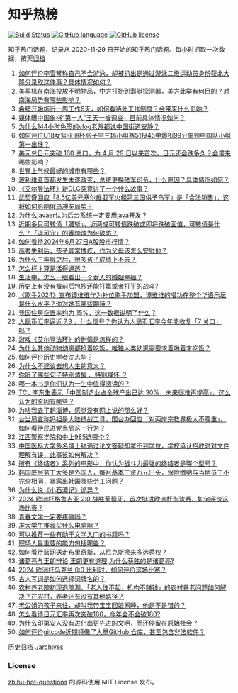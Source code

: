 # 知乎热榜
[![Build Status](https://github.com/ToWeLong/zhihu-hot-questions/workflows/CI/badge.svg)](https://github.com/ToWeLong/zhihu-hot-questions/actions)
[![GitHub language](https://img.shields.io/badge/language-golang-orange.svg)](https://golang.org/)
[![GitHub license](https://img.shields.io/github/license/ToWeLong/zhihu-hot-questions)](https://github.com/ToWeLong/zhihu-hot-questions/blob/main/LICENSE)

知乎热门话题，记录从 2020-11-29 日开始的知乎热门话题。每小时抓取一次数据，按天[归档](./archives)

<!-- BEGIN -->

1. [如何评价李雪琴称自己不会游泳，却被扒出是通过游泳二级运动员身份获北大降分录取这件事？具体情况如何？](https://www.zhihu.com/question/660011842)
1. [美军机在南海投放不明物品，中方打捞到潜艇探测器，美方此举有何目的？对南海局势有哪些影响？](https://www.zhihu.com/question/660002644)
1. [希腊开始施行一周工作6天，如何看待此工作制度？会带来什么影响？](https://www.zhihu.com/question/659945199)
1. [媒体曝中国象棋“第一人”王天一被调查，目前具体情况如何？](https://www.zhihu.com/question/660013082)
1. [为什么144小时免签的vlog老外都说中国街道安静？](https://www.zhihu.com/question/659845050)
1. [如何评价U18女篮亚洲杯张子宇三场小组赛51投45中爆扣99分率领中国队小组第一出线？](https://www.zhihu.com/question/660016424)
1. [美元兑日元突破 160 关口，为 4 月 29 日以来首次，日元还会跌多久？会带来哪些影响？](https://www.zhihu.com/question/659989512)
1. [世界上气候最好的城市有哪些？](https://www.zhihu.com/question/19988908)
1. [玻利维亚首都发生未遂政变，总统更换陆军司令，什么原因？具体情况如何？](https://www.zhihu.com/question/660048109)
1. [《艾尔登法环》新DLC究竟讲了一个什么故事？](https://www.zhihu.com/question/659834846)
1. [武契奇回应「8.5亿美元塞尔维亚军火经第三国供予乌军」是「合法销售」，这将如何影响俄乌冲突局势？](https://www.zhihu.com/question/659736487)
1. [为什么javaer认为后台系统一定要用java开发？](https://www.zhihu.com/question/659831932)
1. [近期多只可转债「腰斩」，近两成可转债跌破或即将跌破面值，可转债是什么？「退可守」的香饽饽为何破防？](https://www.zhihu.com/question/659973393)
1. [如何看待2024年6月27日A股股市行情？](https://www.zhihu.com/question/659942685)
1. [高考失利后，孩子异常愧疚，作为父母该怎么安慰他？](https://www.zhihu.com/question/659849515)
1. [为什么三年级之后，很多孩子成绩上不去？](https://www.zhihu.com/question/656074738)
1. [怎么样才算是活得通透？](https://www.zhihu.com/question/475181801)
1. [生活中，怎么一眼看出一个女人的婚姻幸福？](https://www.zhihu.com/question/659947082)
1. [历史上有没有被前后包抄还能打赢或者打平的战斗?](https://www.zhihu.com/question/369652568)
1. [《歌手2024》宣布谭维维作为补位歌手加盟，谭维维的唱功在整个华语乐坛是什么水平？你对她有哪些期待？](https://www.zhihu.com/question/659966410)
1. [我国住房空置率约为 15%，这一数据说明了什么？](https://www.zhihu.com/question/656126227)
1. [人民币汇率逼近 7.3 ，什么信号？你认为人民币汇率今年能收复「7 关口」吗？](https://www.zhihu.com/question/659841085)
1. [游戏《艾尔登法环》的剧情是怎样的？](https://www.zhihu.com/question/518683817)
1. [为什么其他动物幼崽都抢着吃饭，唯独人类幼崽需要求着哄着才吃饭？](https://www.zhihu.com/question/620889402)
1. [如何评价历史学者沈志华？](https://www.zhihu.com/question/577078063)
1. [为什么不建议去想人生的意义？](https://www.zhihu.com/question/659855459)
1. [你听了哪些句子特别清醒 、特别释怀 ？](https://www.zhihu.com/question/659700181)
1. [哪一本书是你们认为一生中值得阅读的？](https://www.zhihu.com/question/624726174)
1. [TCL 李东生表示「中国制造业占全球产出已达 30%，未来很难再提高」，这么认为的原因有哪些？](https://www.zhihu.com/question/659892273)
1. [为啥我去了趟淄博，感觉没有网上说的那么好？](https://www.zhihu.com/question/653956219)
1. [台当局宣称妈祖是大陆统战工具，国台办回应「对两岸宗教界极大不尊重」，如何看待民进党当局这一行为？](https://www.zhihu.com/question/659954332)
1. [江西警察学院和中上985选哪个？](https://www.zhihu.com/question/659905637)
1. [中国医科大学多名博士称通过论文答辩却拿不到学位，学校承认招收时对文件理解有误，此事该如何解决？](https://www.zhihu.com/question/659971760)
1. [所有《终结者》系列的电影中，你认为战斗力最强的终结者是哪个型号？](https://www.zhihu.com/question/356786972)
1. [韩国底层劳工大多是外国人，每月基本工资万元出头，保险缴纳与当地员工不完全相同，暴露出韩国哪些劳工问题？](https://www.zhihu.com/question/659945370)
1. [为什么说《小石潭记》诡异？](https://www.zhihu.com/question/324274795)
1. [2024 欧洲杯格鲁吉亚 2:0 战胜葡萄牙，首次挺进欧洲杯淘汰赛，如何评价这场比赛？](https://www.zhihu.com/question/659955676)
1. [青春文学一定要疼痛吗？](https://www.zhihu.com/question/659445362)
1. [准大学生推荐买什么电脑啊？](https://www.zhihu.com/question/659614531)
1. [可以推荐一些有助于文学入门的书籍吗？](https://www.zhihu.com/question/659280739)
1. [职场人最重要的能力包括哪些？](https://www.zhihu.com/question/654096288)
1. [如何看待篮网送走布里奇斯，从尼克斯换来多选秀权？](https://www.zhihu.com/question/659959430)
1. [诸葛亮与王朗辩论,王朗更有道理,为什么获胜的是诸葛亮?](https://www.zhihu.com/question/605598149)
1. [2024 欧洲杯乌克兰 0:0 比利时，如何评价这场比赛？](https://www.zhihu.com/question/659955657)
1. [古人写词是如何选择词牌名的？](https://www.zhihu.com/question/658541555)
1. [农村养老院初现退院潮，「老人住不起，机构不赚钱」的农村养老问题如何解决？在农村，养老还有没有其他路径？](https://www.zhihu.com/question/659964930)
1. [老公姐的孩子来住，却叫我带宝宝回娘家睡，他是不是错的？](https://www.zhihu.com/question/659675954)
1. [怎么看待日元汇率再次突破160，今年会不会破180?](https://www.zhihu.com/question/659870412)
1. [为什么印第安人没有进化出更先进的文明，而还停留在原始社会？](https://www.zhihu.com/question/24246919)
1. [如何评价gitcode近期镜像了大量GitHub 仓库，甚至包含非法软件？](https://www.zhihu.com/question/659859887)

<!-- END -->

历史归档 [./archives](./archives)


### License
[zhihu-hot-questions](https://github.com/towelong/zhihu-hot-questions) 的源码使用 MIT License 发布。